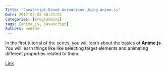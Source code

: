 ```yaml
---
Title: "JavaScript-Based Animations Using Anime.js"
Date: 2017-08-22 10:23:51
Categories: [programming]
tags: [anime.js, javascript]
Authors: sedlav
---
```


In the first tutorial of the series, you will learn about the basics of **Anime.js**. You will learn things like like selecting target elements and animating different properties related to them.

[Link](https://code.tutsplus.com/series/javascript-based-animations-using-animejs--cms-1193)
